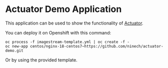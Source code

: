 # Actuator Demo Application

This application can be used to show the functionality of [Actuator](https://github.com/ninech/actuator).

You can deploy it on Openshift with this command:

    oc process -f imagestream-template.yml | oc create -f -
    oc new-app centos/nginx-18-centos7~https://github.com/ninech/actuator-demo.git

Or by using the provided template.
